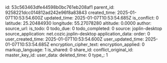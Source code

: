 

id: 53c563463dfe44598b0bc761eb208af1
parent_id: 9258221dcc014812ad242e96f8a83843
created_time: 2025-01-07T10:53:54.600Z
updated_time: 2025-01-07T10:53:54.685Z
is_conflict: 0
latitude: 25.20484930
longitude: 55.27078280
altitude: 0.0000
author: 
source_url: 
is_todo: 0
todo_due: 0
todo_completed: 0
source: joplin-desktop
source_application: net.cozic.joplin-desktop
application_data: 
order: 0
user_created_time: 2025-01-07T10:53:54.600Z
user_updated_time: 2025-01-07T10:53:54.685Z
encryption_cipher_text: 
encryption_applied: 0
markup_language: 1
is_shared: 0
share_id: 
conflict_original_id: 
master_key_id: 
user_data: 
deleted_time: 0
type_: 1